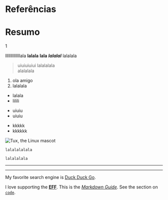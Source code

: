 # Referências

# Resumo
1

llllllllllllllala **lalala** __lala__ ***lalalal***
lalalala

> uiuiuiuiui
> lalalalala     
> alalalala

1. ola amigo
2. lalalala

- lalala
- lilili

* uiuiu
* uiuiu

+ kkkkk
+ kkkkkk

![Tux, the Linux mascot](/assets/images/tux.png)

``lalalalalala``

`lalalalala`

***

***

My favorite search engine is [Duck Duck Go](https://duckduckgo.com).

I love supporting the **[EFF](https://eff.org)**.
This is the *[Markdown Guide](https://www.markdownguide.org)*.
See the section on [`code`](#code).

